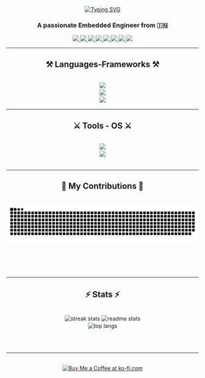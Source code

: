 <p align="center">
  <a href="https://git.io/typing-svg">
    <img src="https://readme-typing-svg.herokuapp.com?font=Fira+Code&weight=500&size=30&pause=1000&color=FFE3D3&background=FAF0E600&center=true&width=500&height=70&lines=Hi+Their!+%F0%9F%91%8B;I'am+T+Rohan+Kini+!!" alt="Typing SVG" />
  </a>
</p>


<h3 align="center">A passionate Embedded Engineer from 🇮🇳</h3>

 
<div align="center"> 
<!--  to get icons visite https://github.com/alexandresanlim/Badges4-README.md-Profile?tab=readme-ov-file -->
  
  <a href="mailto:rohankini.rk18@gmail.com">
    <img src="https://img.shields.io/badge/Gmail-333333?style=for-the-badge&logo=gmail&logoColor=red" />
  </a>
  <a href="https://www.linkedin.com/in/rohan-t-kini/" target="_blank">
    <img src="https://img.shields.io/badge/LinkedIn-0077B5?style=for-the-badge&logo=linkedin&logoColor=white" target="_blank" />
  </a>
  <a href="https://www.rohantkini.in/" target="_blank">
     <img src="https://img.shields.io/badge/Portfolio-FF5722?style=for-the-badge&logo=todoist&logoColor=white" target="_blank" />
  </a>
   <a href="https://www.instagram.com/_.rohan.kini._/" target="_blank">
     <img src="https://img.shields.io/badge/Instagram-E4405F?style=for-the-badge&logo=instagram&logoColor=white" target="_blank" /> 
  </a>
    </a>
   <a href="https://www.facebook.com/Rohankini1809" target="_blank">
     <img src="https://img.shields.io/badge/Facebook-1877F2?style=for-the-badge&logo=facebook&logoColor=white" target="_blank" /> 
  </a>
    </a>
   <a href="https://github.com/RohanKini18" target="_blank">
     <img src="https://img.shields.io/badge/GitHub-100000?style=for-the-badge&logo=github&logoColor=white" target="_blank" />  
  </a>
    </a>
   <a href="https://x.com/RohanKini18" target="_blank">
     <img src="https://img.shields.io/badge/X-000000?style=for-the-badge&logo=x&logoColor=white" target="_blank" /> 
  </a>
     <a href="https://www.youtube.com/@trohankini" target="_blank">
     <img src="https://img.shields.io/badge/YouTube-FF0000?style=for-the-badge&logo=youtube&logoColor=white" target="_blank" /> 
  </a>
</div>

 <hr/>
 
<h2 align="center">⚒️ Languages-Frameworks ⚒️</h2>
<br/>
<div align="center">
    <img src="https://skillicons.dev/icons?i=react,tailwind,nodejs,mysql,python" /><br>
    <img src="https://skillicons.dev/icons?i=rust,bash,c,cpp" /><br>
   <img src="https://skillicons.dev/icons?i=flutter,dart" /><br>
  <!-- this website https://github.com/tandpfun/skill-icons#readme -->
</div>
<hr/>
<h2 align="center">⚔️ Tools - OS ⚔️</h2>
<br/>
<div align="center">
    <img src="https://skillicons.dev/icons?i= vscode, androidstudio,arduino, github" /><br>
    <img src="https://skillicons.dev/icons?i= windows, linux" /><br>
  <!-- this website https://github.com/tandpfun/skill-icons#readme -->
</div>
<br/>
<hr/>

<div align="center">
  <h2>🐍 My Contributions 🐍</h2>
  <br>
  <img alt="snake eating my contributions" src="https://raw.githubusercontent.com/salesp07/salesp07/output/github-contribution-grid-snake.svg" />
  
  <br/><br/><br/>
</div>

<hr/>

<h2 align="center">⚡ Stats ⚡</h2>
<br>
<div align=center>
  <img width=390 src="https://github-readme-streak-stats-salesp07.vercel.app/?user=salesp07&count_private=true&theme=react&border_radius=10" alt="streak stats"/>
  <img width=390 src="https://github-readme-stats-salesp07.vercel.app/api?username=salesp07&count_private=true&show_icons=true&theme=react&rank_icon=github&border_radius=10" alt="readme stats" />
  <br/>
  <img width=325 align="center" src="https://github-readme-stats-salesp07.vercel.app/api/top-langs/?username=salesp07&hide=HTML&langs_count=8&layout=compact&theme=react&border_radius=10&size_weight=0.5&count_weight=0.5&exclude_repo=github-readme-stats" alt="top langs" />
</div>

<br/><br/>

<hr/>

<br/>

<div align="center">
<a href='https://ko-fi.com/V7V4RAK9C' target='_blank'><img height='64' style='border:0px;height:64px;' src='https://storage.ko-fi.com/cdn/kofi1.png?v=3' border='0' alt='Buy Me a Coffee at ko-fi.com' /></a>
</div>

<br/>
